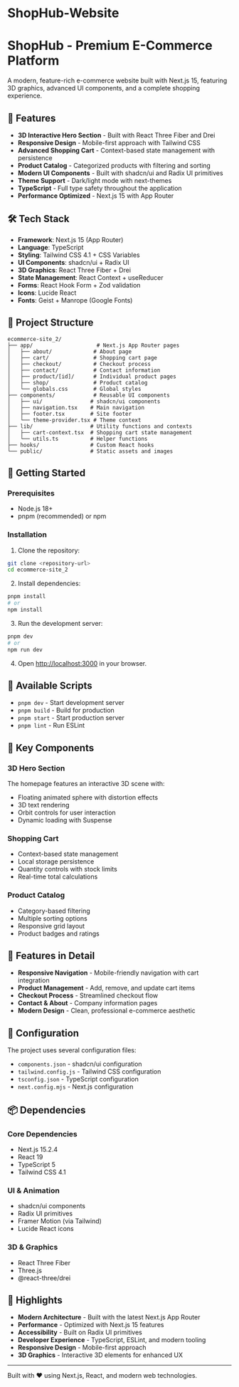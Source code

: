 # ShopHub-Website

# ShopHub - Premium E-Commerce Platform

A modern, feature-rich e-commerce website built with Next.js 15, featuring 3D graphics, advanced UI components, and a complete shopping experience.

## 🚀 Features

- **3D Interactive Hero Section** - Built with React Three Fiber and Drei
- **Responsive Design** - Mobile-first approach with Tailwind CSS
- **Advanced Shopping Cart** - Context-based state management with persistence
- **Product Catalog** - Categorized products with filtering and sorting
- **Modern UI Components** - Built with shadcn/ui and Radix UI primitives
- **Theme Support** - Dark/light mode with next-themes
- **TypeScript** - Full type safety throughout the application
- **Performance Optimized** - Next.js 15 with App Router

## 🛠️ Tech Stack

- **Framework**: Next.js 15 (App Router)
- **Language**: TypeScript
- **Styling**: Tailwind CSS 4.1 + CSS Variables
- **UI Components**: shadcn/ui + Radix UI
- **3D Graphics**: React Three Fiber + Drei
- **State Management**: React Context + useReducer
- **Forms**: React Hook Form + Zod validation
- **Icons**: Lucide React
- **Fonts**: Geist + Manrope (Google Fonts)

## 📁 Project Structure

```
ecommerce-site_2/
├── app/                    # Next.js App Router pages
│   ├── about/             # About page
│   ├── cart/              # Shopping cart page
│   ├── checkout/          # Checkout process
│   ├── contact/           # Contact information
│   ├── product/[id]/      # Individual product pages
│   ├── shop/              # Product catalog
│   └── globals.css        # Global styles
├── components/            # Reusable UI components
│   ├── ui/               # shadcn/ui components
│   ├── navigation.tsx    # Main navigation
│   ├── footer.tsx        # Site footer
│   └── theme-provider.tsx # Theme context
├── lib/                  # Utility functions and contexts
│   ├── cart-context.tsx  # Shopping cart state management
│   └── utils.ts          # Helper functions
├── hooks/                # Custom React hooks
└── public/               # Static assets and images
```

## 🚀 Getting Started

### Prerequisites

- Node.js 18+ 
- pnpm (recommended) or npm

### Installation

1. Clone the repository:
```bash
git clone <repository-url>
cd ecommerce-site_2
```

2. Install dependencies:
```bash
pnpm install
# or
npm install
```

3. Run the development server:
```bash
pnpm dev
# or
npm run dev
```

4. Open [http://localhost:3000](http://localhost:3000) in your browser.

## 📱 Available Scripts

- `pnpm dev` - Start development server
- `pnpm build` - Build for production
- `pnpm start` - Start production server
- `pnpm lint` - Run ESLint

## 🎨 Key Components

### 3D Hero Section
The homepage features an interactive 3D scene with:
- Floating animated sphere with distortion effects
- 3D text rendering
- Orbit controls for user interaction
- Dynamic loading with Suspense

### Shopping Cart
- Context-based state management
- Local storage persistence
- Quantity controls with stock limits
- Real-time total calculations

### Product Catalog
- Category-based filtering
- Multiple sorting options
- Responsive grid layout
- Product badges and ratings

## 🎯 Features in Detail

- **Responsive Navigation** - Mobile-friendly navigation with cart integration
- **Product Management** - Add, remove, and update cart items
- **Checkout Process** - Streamlined checkout flow
- **Contact & About** - Company information pages
- **Modern Design** - Clean, professional e-commerce aesthetic

## 🔧 Configuration

The project uses several configuration files:
- `components.json` - shadcn/ui configuration
- `tailwind.config.js` - Tailwind CSS configuration
- `tsconfig.json` - TypeScript configuration
- `next.config.mjs` - Next.js configuration

## 📦 Dependencies

### Core Dependencies
- Next.js 15.2.4
- React 19
- TypeScript 5
- Tailwind CSS 4.1

### UI & Animation
- shadcn/ui components
- Radix UI primitives
- Framer Motion (via Tailwind)
- Lucide React icons

### 3D & Graphics
- React Three Fiber
- Three.js
- @react-three/drei

## 🌟 Highlights

- **Modern Architecture** - Built with the latest Next.js App Router
- **Performance** - Optimized with Next.js 15 features
- **Accessibility** - Built on Radix UI primitives
- **Developer Experience** - TypeScript, ESLint, and modern tooling
- **Responsive Design** - Mobile-first approach
- **3D Graphics** - Interactive 3D elements for enhanced UX



---

Built with ❤️ using Next.js, React, and modern web technologies.
